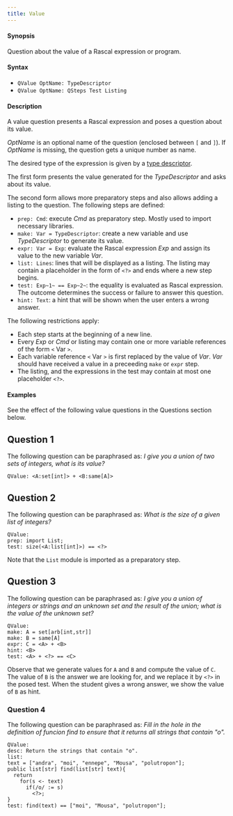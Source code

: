 ```yaml
---
title: Value
---
```


#### Synopsis

Question about the value of a Rascal expression or program.

#### Syntax

*  `QValue OptName: TypeDescriptor`
*  `QValue OptName: QSteps Test Listing`

#### Description

A value question presents a Rascal expression and poses a question about its value.

_OptName_ is an optional name of the question (enclosed between `[` and `]`).
If _OptName_ is missing, the question gets a unique number as name.

The desired type of the expression is given by a [type descriptor](../../../../Tutor/Markup/QuestionMarkup/TypeDescriptor/index.md).

The first form presents the value generated for the _TypeDescriptor_ and asks about its value.

The second form allows more preparatory steps and also allows adding a listing to the question.
The following steps are defined:

*  `prep: Cmd`: execute _Cmd_ as preparatory step. Mostly used to import necessary libraries.
*  `make: Var = TypeDescriptor`: create a new variable and use _TypeDescriptor_ to generate its value.
*  `expr: Var = Exp`: evaluate the Rascal expression _Exp_ and assign its value to the new variable _Var_.
*  `list: Lines`: lines that will be displayed as a listing. The listing may contain a placeholder in the form of `<?>` and
  ends where a new step begins.
*  `test: Exp~1~ == Exp~2~`: the equality is evaluated as Rascal expression. The outcome determines the success or failure to answer this question.
*  `hint: Text`: a hint that will be shown when the user enters a wrong answer.

The following restrictions apply:

*  Each step starts at the beginning of a new line.
*  Every _Exp_ or _Cmd_ or listing may contain one or more variable references of the form `<` Var `>`.
*  Each variable reference `<` Var `>` is first replaced by the value of _Var_.
   _Var_ should have received a value in a preceeding `make` or `expr` step.
*  The listing, and the expressions in the test may contain at most one placeholder `<?>`.

#### Examples

See the effect of the following value questions in the Questions section below.

##  Question 1 

The following question can be paraphrased as: _I give you a union of two sets of integers, what is its value?_
```rascal
QValue: <A:set[int]> + <B:same[A]>
```

##  Question 2 

The following question can be paraphrased as: _What is the size of a given list of integers?_
```rascal
QValue:
prep: import List;
test: size(<A:list[int]>) == <?>
```
Note that the `List` module is imported as a preparatory step.

##  Question 3 

The following question can be paraphrased as: 
_I give you a union of integers or strings and an unknown set and the result of the union; what is the value of the unknown set?_
```rascal
QValue:
make: A = set[arb[int,str]]
make: B = same[A]
expr: C = <A> + <B>
hint: <B>
test: <A> + <?> == <C>
```

Observe that we generate values for `A` and `B` and compute the value of `C`.
The value of `B` is the answer we are looking for, and we replace it by `<?>` in the posed test.
When the student gives a wrong answer, we show the value of `B` as hint.

###  Question 4

The following question can be paraphrased as: 
_Fill in the hole in the definition of funcion find to ensure that it returns all strings that contain "o"._
```rascal
QValue:
desc: Return the strings that contain "o".
list:
text = ["andra", "moi", "ennepe", "Mousa", "polutropon"];
public list[str] find(list[str] text){
  return
    for(s <- text)
      if(/o/ := s)
        <?>;
}
test: find(text) == ["moi", "Mousa", "polutropon"];
```


